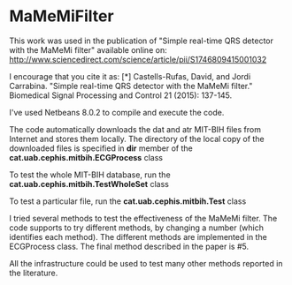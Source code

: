 # MaMeMiFilter

This work was used in the publication of "Simple real-time QRS detector with the MaMeMi filter"  available online on: http://www.sciencedirect.com/science/article/pii/S1746809415001032 
  
I encourage that you cite it as:
 [*] Castells-Rufas, David, and Jordi Carrabina. "Simple real-time QRS detector with the MaMeMi filter." 
     Biomedical Signal Processing and Control 21 (2015): 137-145.

I've used Netbeans 8.0.2 to compile and execute the code.

The code automatically downloads the dat and atr MIT-BIH files from Internet and stores them locally.
The directory of the local copy of the downloaded files is specified in **dir** member of the **cat.uab.cephis.mitbih.ECGProcess** class

To test the whole MIT-BIH database, run the **cat.uab.cephis.mitbih.TestWholeSet** class

To test a particular file, run the **cat.uab.cephis.mitbih.Test<number>** class

I tried several methods to test the effectiveness of the MaMeMi filter. The code supports to try different methods, by changing a number (which identifies each method).
The different methods are implemented in the ECGProcess class. 
The final method described in the paper is #5.

All the infrastructure could be used to test many other methods reported in the literature.

